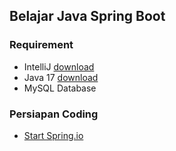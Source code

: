## Belajar Java Spring Boot


### Requirement

- IntelliJ [download](https://www.jetbrains.com/idea/download/)
- Java 17 [download](https://adoptium.net/temurin/releases/?version=17)
- MySQL Database

### Persiapan Coding

- [Start Spring.io](https://start.spring.io/)